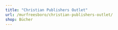 ```yaml
---
title: "Christian Publishers Outlet"
url: /murfreesboro/christian-publishers-outlet/
shop: Bücher
---
```

